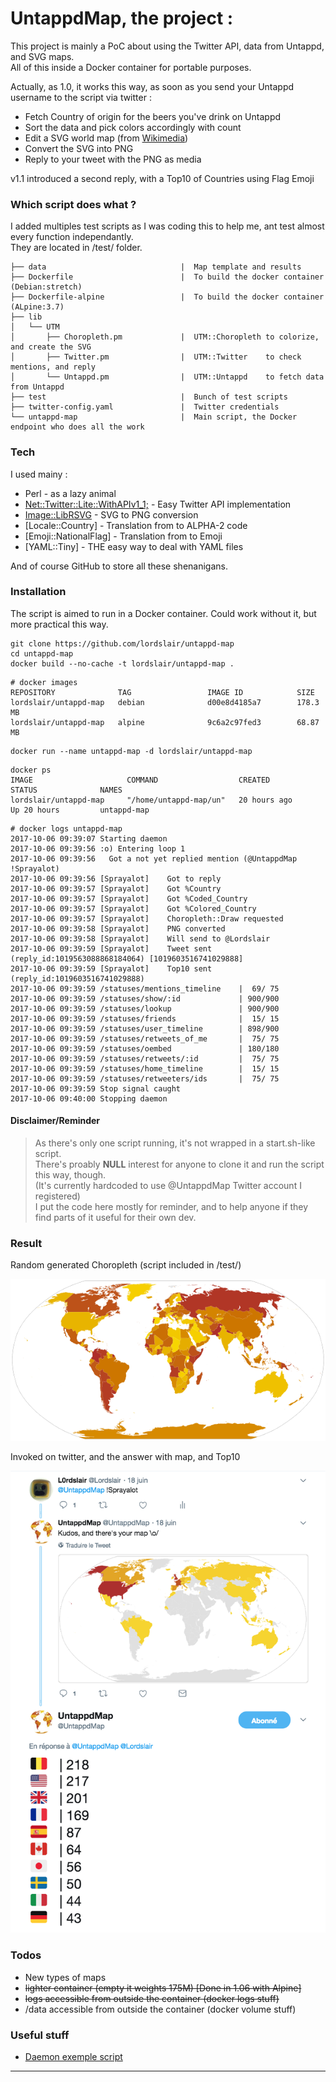 # UntappdMap, the project :

This project is mainly a PoC about using the Twitter API, data from Untappd, and SVG maps.  
All of this inside a Docker container for portable purposes.

Actually, as 1.0, it works this way, as soon as you send your Untappd username to the script via twitter :

 - Fetch Country of origin for the beers you've drink on Untappd
 - Sort the data and pick colors accordingly with count
 - Edit a SVG world map (from [Wikimedia][WIKImap])
 - Convert the SVG into PNG
 - Reply to your tweet with the PNG as media

v1.1 introduced a second reply, with a Top10 of Countries using Flag Emoji  

### Which script does what ?

I added multiples test scripts as I was coding this to help me, ant test almost every function independantly.  
They are located in /test/ folder.

```
├── data                              |  Map template and results
├── Dockerfile                        |  To build the docker container (Debian:stretch)
├── Dockerfile-alpine                 |  To build the docker container (ALpine:3.7)
├── lib
│   └── UTM
│       ├── Choropleth.pm             |  UTM::Choropleth to colorize, and create the SVG
│       ├── Twitter.pm                |  UTM::Twitter    to check mentions, and reply
│       └── Untappd.pm                |  UTM::Untappd    to fetch data from Untappd
├── test                              |  Bunch of test scripts
├── twitter-config.yaml               |  Twitter credentials
└── untappd-map                       |  Main script, the Docker endpoint who does all the work
```

### Tech

I used mainy :

* Perl - as a lazy animal
* [Net::Twitter::Lite::WithAPIv1_1;][CPANTwitt] - Easy Twitter API implementation
* [Image::LibRSVG][CPANrSVG] - SVG to PNG conversion
* [Locale::Country] - Translation from <Countryname> to ALPHA-2 code
* [Emoji::NationalFlag] - Translation from <ALPHA-2> to Emoji
* [YAML::Tiny] - THE easy way to deal with YAML files

And of course GitHub to store all these shenanigans. 

### Installation

The script is aimed to run in a Docker container. Could work without it, but more practical this way.  

```
git clone https://github.com/lordslair/untappd-map
cd untappd-map
docker build --no-cache -t lordslair/untappd-map .
```

```
# docker images
REPOSITORY              TAG                 IMAGE ID            SIZE
lordslair/untappd-map   debian              d00e8d4185a7        178.3 MB
lordslair/untappd-map   alpine              9c6a2c97fed3        68.87 MB
```

```
docker run --name untappd-map -d lordslair/untappd-map
```

```
docker ps
IMAGE                     COMMAND                  CREATED             STATUS              NAMES
lordslair/untappd-map     "/home/untappd-map/un"   20 hours ago        Up 20 hours         untappd-map
```

```
# docker logs untappd-map
2017-10-06 09:39:07 Starting daemon
2017-10-06 09:39:56 :o) Entering loop 1
2017-10-06 09:39:56   Got a not yet replied mention (@UntappdMap !Sprayalot)
2017-10-06 09:39:56 [Sprayalot]    Got to reply
2017-10-06 09:39:57 [Sprayalot]    Got %Country
2017-10-06 09:39:57 [Sprayalot]    Got %Coded_Country
2017-10-06 09:39:57 [Sprayalot]    Got %Colored_Country
2017-10-06 09:39:57 [Sprayalot]    Choropleth::Draw requested
2017-10-06 09:39:58 [Sprayalot]    PNG converted
2017-10-06 09:39:58 [Sprayalot]    Will send to @Lordslair
2017-10-06 09:39:59 [Sprayalot]    Tweet sent (reply_id:1019563088868184064) [1019603516741029888]
2017-10-06 09:39:59 [Sprayalot]    Top10 sent (reply_id:1019603516741029888)
2017-10-06 09:39:59 /statuses/mentions_timeline    |  69/ 75
2017-10-06 09:39:59 /statuses/show/:id             | 900/900
2017-10-06 09:39:59 /statuses/lookup               | 900/900
2017-10-06 09:39:59 /statuses/friends              |  15/ 15
2017-10-06 09:39:59 /statuses/user_timeline        | 898/900
2017-10-06 09:39:59 /statuses/retweets_of_me       |  75/ 75
2017-10-06 09:39:59 /statuses/oembed               | 180/180
2017-10-06 09:39:59 /statuses/retweets/:id         |  75/ 75
2017-10-06 09:39:59 /statuses/home_timeline        |  15/ 15
2017-10-06 09:39:59 /statuses/retweeters/ids       |  75/ 75
2017-10-06 09:39:59 Stop signal caught
2017-10-06 09:40:00 Stopping daemon
```

#### Disclaimer/Reminder

>As there's only one script running, it's not wrapped in a start.sh-like script.  
>There's proably **NULL** interest for anyone to clone it and run the script this way, though.  
>(It's currently hardcoded to use @UntappdMap Twitter account I registered)  
>I put the code here mostly for reminder, and to help anyone if they find parts of it useful for their own dev.

### Result

Random generated Choropleth (script included in /test/)  

![World][Screenshot-Map-small]

Invoked on twitter, and the answer with map, and Top10  

![Twitter answer][Screenshot-Twitter]

### Todos

 - New types of maps
 - ~~lighter container (empty it weights 175M) [Done in 1.06 with Alpine]~~
 - ~~logs accessible from outside the container (docker logs stuff)~~
 - /data accessible from outside the container (docker volume stuff)

### Useful stuff
   
   * [Daemon exemple script][daemon]
   
---
   [WIKImap]: <https://commons.wikimedia.org/wiki/Category:Blank_SVG_maps_of_the_world>
   [CPANTwitt]: <http://search.cpan.org/~mmims/Net-Twitter-Lite-0.12008/lib/Net/Twitter/Lite/WithAPIv1_1.pod>
   [CPANrSVG]: <http://search.cpan.org/~tomson/Image-LibRSVG-0.07/lib/Image/LibRSVG.pm>
   [daemon]: <http://www.andrewault.net/2010/05/27/creating-a-perl-daemon-in-ubuntu/>

   [Screenshot-Map-small]: <https://raw.githubusercontent.com/lordslair/untappd-map/master/Screenshot-Map-small.PNG>
   [Screenshot-Twitter]: <https://github.com/lordslair/untappd-map/raw/5601d51fe0636ee076f94156275d5889906c30c3/Screenshot-Twitter.PNG>

